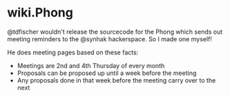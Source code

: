 wiki.Phong
==========

@tdfischer wouldn't release the sourcecode for the Phong which sends out
meeting reminders to the @synhak hackerspace. So I made one myself!

He does meeting pages based on these facts:

* Meetings are 2nd and 4th Thursday of every month
* Proposals can be proposed up until a week before the meeting
* Any proposals done in that week before the meeting carry over to the next
